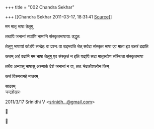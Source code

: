 +++
title = "002 Chandra Sekhar"

+++
[[Chandra Sekhar	2011-03-17, 18:31:41 [Source](https://groups.google.com/g/bvparishat/c/L7HIvB6q0O4)]]



मम मातृ भाषा तेलुगु

तथापि जनानां सर्वाणि नामानि संस्कृतभाषायाः उद्धृतः

तेलुगु भाषायां कोऽपि सन्देहः वा प्रश्नः वा उद्भवति चेत् सर्वदा संस्कृत भाषा एव माता इव उत्तरं ददाति

कथम् अहं वदामि मम भाषा तेलुगु एव संस्कृतं न इति यद्यपि सदा मातृरूपेण संस्थिता संस्कृतभाषा

तथैव अन्यासु भाषासु अस्माकं देशे जनानां न वा, ततः भेदकौशल्येन किम्

कथं विस्मरामहे मातरम्



सादरम्  
चन्द्रशेखरः  

2011/3/17 Srinidhi V \<[srinidh...@gmail.com]()\>  





